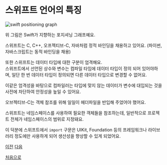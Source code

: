 # 스위프트 언어의 특징

![swift positioning graph](https://liveimages.algoworks.com/new-algoworks/wp-content/uploads/2016/03/05122339/Shift-to-SWIFT1.jpg)

위 그림은 Swift가 지향하는 포지셔닝 그래프예요.

스위프트는 C, C++, 오프젝티브-C, 자바처럼 정적 바인딩을 채용하고 있어요. (파이썬, 자바스크립트는 동적 바인딩을 채용)

또한 스위프트는 데이터 타입에 대한 구분이 엄격해요.<br>
스위프트에서 선언된 상수와 변수는 컴파일 타임에 데이터 타입이 정의 되어 있어야하며, 일단 한 번 데이터 타입이 정의되면 다른 데이터 타입으로 변경할 수 없어요.

이같은 엄격성을 바탕으로 컴파일러는 타입에 맞지 않는 데이터가 변수에 대입되는 것을 사전에 차단하여 안정성을 높일 수 있어요.

오브젝티브-C는 객체 참조를 위해 일일이 헤더파일을 반입해 주었어야 했어요.

스위프트는 네임스페이스를 사용하여 필요한 객체들을 참조하는데, 일반적으로 프로젝트 전체가 네임스페이스의 범위로 지정돼요.

이 덕분에 스위프트에서 `import` 구문은 UIKit, Foundation 등의 프레임워크나 라이브러리 정도에만 사용하게 되어 생산성을 향상할 수 있게 되었어요.

[이전](https://github.com/MojitoBar/iOS-DeepDive/blob/main/%EA%BC%BC%EA%BC%BC%ED%95%9C_%EC%9E%AC%EC%9D%80%EC%94%A8%EC%9D%98_Swift_%EB%AC%B8%EB%B2%95%ED%8E%B8/1.1.md)
[다음](https://github.com/MojitoBar/iOS-DeepDive/blob/main/%EA%BC%BC%EA%BC%BC%ED%95%9C_%EC%9E%AC%EC%9D%80%EC%94%A8%EC%9D%98_Swift_%EB%AC%B8%EB%B2%95%ED%8E%B8/1.3.md)

[처음으로](https://github.com/MojitoBar/iOS-DeepDive/blob/main/%EA%BC%BC%EA%BC%BC%ED%95%9C_%EC%9E%AC%EC%9D%80%EC%94%A8%EC%9D%98_Swift_%EB%AC%B8%EB%B2%95%ED%8E%B8/README.md)
